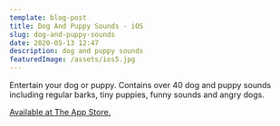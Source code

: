 ```yaml
---
template: blog-post
title: Dog And Puppy Sounds - iOS
slug: dog-and-puppy-sounds
date: 2020-05-13 12:47
description: dog and puppy sounds
featuredImage: /assets/ios5.jpg
---
```

Entertain your dog or puppy. Contains over 40 dog and puppy sounds including regular barks, tiny puppies, funny sounds and angry dogs.

[Available at The App Store.](https://itunes.apple.com/us/app/dog-and-puppy-sounds-free/id568176872?mt=8)